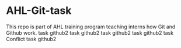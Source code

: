 # AHL-Git-task
This repo is part of AHL training program teaching interns how Git and Github work.
  task github2 
   task github2 
    task github2 
     task github2 
      task Conflict
       task github2 
